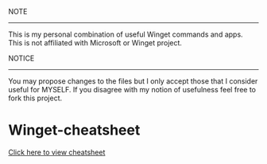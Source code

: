 NOTE

---

This is my personal combination of useful Winget commands and apps.
This is not affiliated with Microsoft or Winget project.

NOTICE

---

You may propose changes to the files but I only accept those that I consider useful for MYSELF. If you disagree with my notion of usefulness feel free to fork this project.

# Winget-cheatsheet

[Click here to view cheatsheet](Resources/Winget.md)
